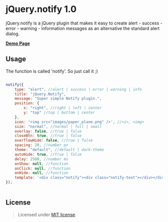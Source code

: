 jQuery.notify 1.0
================

jQuery.notify is a jQuery plugin that makes it easy to create alert - success - error - warning - information messages as an alternative the standard alert dialog.

__<a href="http://creativedream.net/plugins/jquery.notify/" target="_blank">Demo Page</a>__

Usage
-------
The function is called 'notify'. So just call it ;)
~~~ javascript

notify({
	type: "alert", //alert | success | error | warning | info
	title: "jQuery.Notify",
	message: "Super simple Notify plugin.",
	position: {
	    x: "right", //right | left | center
	    y: "top" //top | bottom | center
	},
	icon: '<img src="images/paper_plane.png" />', //<i>, <img>
	size: "normal", //normal | full | small
	overlay: false, //true | false
	closeBtn: true, //true | false
	overflowHide: false, //true | false
	spacing: 20, //number px
	theme: "default", //default | dark-theme
	autoHide: true, //true | false
	delay: 2500, //number ms
	onShow: null, //function
	onClick: null, //function
	onHide: null, //function
	template: '<div class="notify"><div class="notify-text"></div></div>'
});
	
~~~~

License
-------
> Licensed under <a href="http://opensource.org/licenses/MIT">MIT license</a>.
